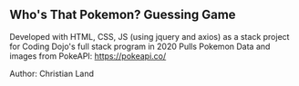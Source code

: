 ## Who's That Pokemon? Guessing Game

Developed with HTML, CSS, JS (using jquery and axios) as a stack project for Coding Dojo's full stack program in 2020
Pulls Pokemon Data and images from PokeAPI: https://pokeapi.co/

Author: Christian Land

